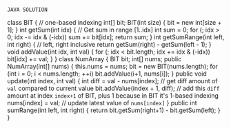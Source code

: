 ```
​
JAVA SOLUTION
```
class BIT { // one-based indexing
int[] bit;
BIT(int size) {
bit = new int[size + 1];
}
int getSum(int idx) { // Get sum in range [1..idx]
int sum = 0;
for (; idx > 0; idx -= idx & (-idx))
sum += bit[idx];
return sum;
}
int getSumRange(int left, int right) { // left, right inclusive
return getSum(right) - getSum(left - 1);
}
void addValue(int idx, int val) {
for (; idx < bit.length; idx += idx & (-idx))
bit[idx] += val;
}
}
class NumArray {
BIT bit;
int[] nums;
public NumArray(int[] nums) {
this.nums = nums;
bit = new BIT(nums.length);
for (int i = 0; i < nums.length; ++i)
bit.addValue(i+1, nums[i]);
}
public void update(int index, int val) {
int diff = val - nums[index]; // get diff amount of `val` compared to current value
bit.addValue(index + 1, diff); // add this `diff` amount at index `index+1` of BIT, plus 1 because in BIT it's 1-based indexing
nums[index] = val; // update latest value of `nums[index]`
}
public int sumRange(int left, int right) {
return bit.getSum(right+1) - bit.getSum(left);
}
}
```